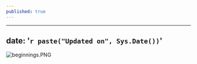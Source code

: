 ```yaml
---
published: true
---
```

---
date: '`r paste("Updated on", Sys.Date())`'
---

![beginnings.PNG]({{site.baseurl}}/images/beginnings.PNG)
